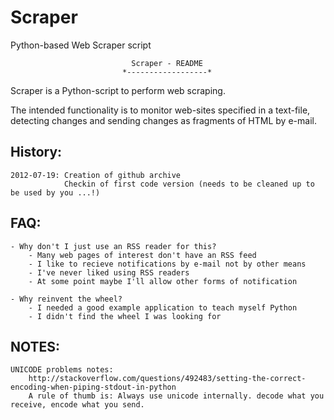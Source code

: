 Scraper
=======

Python-based Web Scraper script

                               Scraper - README
                             *------------------*

Scraper is a Python-script to perform web scraping.

The intended functionality is to monitor web-sites specified in a text-file,
detecting changes and sending changes as fragments of HTML by e-mail.

History:
--------

    2012-07-19: Creation of github archive
                Checkin of first code version (needs to be cleaned up to be used by you ...!)

FAQ:
----

    - Why don't I just use an RSS reader for this?
        - Many web pages of interest don't have an RSS feed
        - I like to recieve notifications by e-mail not by other means
        - I've never liked using RSS readers
        - At some point maybe I'll allow other forms of notification

    - Why reinvent the wheel?
        - I needed a good example application to teach myself Python
        - I didn't find the wheel I was looking for

NOTES:
------

    UNICODE problems notes:
        http://stackoverflow.com/questions/492483/setting-the-correct-encoding-when-piping-stdout-in-python
        A rule of thumb is: Always use unicode internally. decode what you receive, encode what you send.


